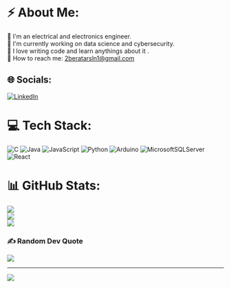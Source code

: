 # ⚡ About Me:
👋 I'm an electrical and electronics engineer.<br> 🔭 I'm currently working on data science and cybersecurity.<br> 🫶 I love writing code and learn anythings about it .<br> 📧 How to reach me: 2beratarsln1@gmail.com


## 🌐 Socials:
[![LinkedIn](https://img.shields.io/badge/LinkedIn-%230077B5.svg?logo=linkedin&logoColor=white)](https://linkedin.com/in/berat-arslan-eee)

# 💻 Tech Stack:
![C](https://img.shields.io/badge/c-%2300599C.svg?style=for-the-badge&logo=c&logoColor=white) ![Java](https://img.shields.io/badge/java-%23ED8B00.svg?style=for-the-badge&logo=java&logoColor=white) ![JavaScript](https://img.shields.io/badge/javascript-%23323330.svg?style=for-the-badge&logo=javascript&logoColor=%23F7DF1E) ![Python](https://img.shields.io/badge/python-3670A0?style=for-the-badge&logo=python&logoColor=ffdd54) ![Arduino](https://img.shields.io/badge/-Arduino-00979D?style=for-the-badge&logo=Arduino&logoColor=white) ![MicrosoftSQLServer](https://img.shields.io/badge/Microsoft%20SQL%20Sever-CC2927?style=for-the-badge&logo=microsoft%20sql%20server&logoColor=white) ![React](https://img.shields.io/badge/react-%2320232a.svg?style=for-the-badge&logo=react&logoColor=%2361DAFB)
# 📊 GitHub Stats:
![](https://github-readme-stats.vercel.app/api?username=birtatlibaretta&theme=gotham&hide_border=false&include_all_commits=false&count_private=false)<br/>
![](https://github-readme-streak-stats.herokuapp.com/?user=birtatlibaretta&theme=gotham&hide_border=false)<br/>
![](https://github-readme-stats.vercel.app/api/top-langs/?username=birtatlibaretta&theme=gotham&hide_border=false&include_all_commits=false&count_private=false&layout=compact)

### ✍️ Random Dev Quote
![](https://quotes-github-readme.vercel.app/api?type=horizontal&theme=dark)

---
[![](https://visitcount.itsvg.in/api?id=birtatlibaretta&icon=1&color=12)](https://visitcount.itsvg.in)

<!-- Proudly created with GPRM ( https://gprm.itsvg.in ) -->
